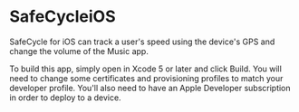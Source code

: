 SafeCycleiOS
============

SafeCycle for iOS can track a user's speed using the device's GPS and change the volume of the Music app.

To build this app, simply open in Xcode 5 or later and click Build. You will need to change some certificates and provisioning profiles to match your developer profile. You'll also need to have an Apple Developer subscription in order to deploy to a device.

